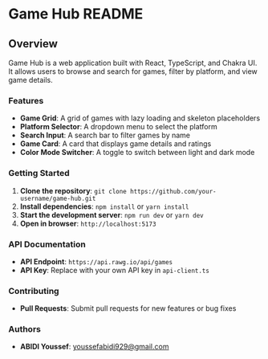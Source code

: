 

**Game Hub README**
======================

**Overview**
------------

Game Hub is a web application built with React, TypeScript, and Chakra UI. It allows users to browse and search for games, filter by platform, and view game details.

### Features

* **Game Grid**: A grid of games with lazy loading and skeleton placeholders
* **Platform Selector**: A dropdown menu to select the platform
* **Search Input**: A search bar to filter games by name
* **Game Card**: A card that displays game details and ratings
* **Color Mode Switcher**: A toggle to switch between light and dark mode

### Getting Started

1. **Clone the repository**: `git clone https://github.com/your-username/game-hub.git`
2. **Install dependencies**: `npm install` or `yarn install`
3. **Start the development server**: `npm run dev` or `yarn dev`
4. **Open in browser**: `http://localhost:5173`

### API Documentation

* **API Endpoint**: `https://api.rawg.io/api/games`
* **API Key**: Replace with your own API key in `api-client.ts`

### Contributing

* **Pull Requests**: Submit pull requests for new features or bug fixes

### Authors

* **ABIDI Youssef**: [youssefabidi929@gmail.com](mailto:youssefabidi929@gmail.com)
